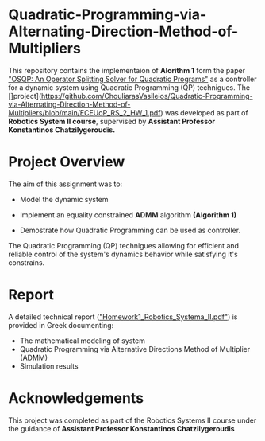 # Quadratic-Programming-via-Alternating-Direction-Method-of-Multipliers

This repository contains the implementaion of **Alorithm 1** form the paper ["OSQP: An Operator Splitting Solver for Quadratic Programs"](https://arxiv.org/pdf/1711.08013) as a controller for a dynamic system using Quadratic Programming (QP) technigues. The []project](https://github.com/ChouliarasVasileios/Quadratic-Programming-via-Alternating-Direction-Method-of-Multipliers/blob/main/ECEUoP_RS_2_HW_1.pdf) was developed as part of **Robotics System II course**, supervised by **Assistant Professor Konstantinos Chatzilygeroudis.**

# Project Overview
The aim of this assignment was to:
- Model the dynamic system

- Implement an equality constrained **ADMM** algorithm **(Algorithm 1)**

- Demostrate how Quadratic Programming can be used as controller.

The Quadratic Programming (QP) technigues allowing for efficient and reliable control of the system's dynamics behavior while satisfying it's constrains.

# Report
A detailed technical report (["Homework1_Robotics_Systema_II.pdf"](https://github.com/ChouliarasVasileios/Quadratic-Programming-via-Alternating-Direction-Method-of-Multipliers/blob/main/Homework1_Robotics_Systems_II.pdf)) is provided in Greek documenting:

- The mathematical modeling of system
- Quadratic Programming via Alternative Directions Method of Multiplier (ADMM)
- Simulation results

# Acknowledgements
This project was completed as part of the Robotics Systems II course under the guidance of **Assistant Professor Konstantinos Chatzilygeroudis**
